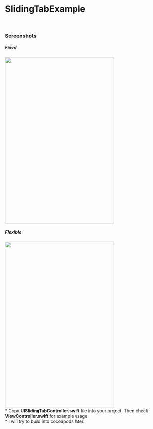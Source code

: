 # SlidingTabExample
<br>
<h3>Screenshots</h3>
<h5>Fixed</h5>
<img src="https://raw.githubusercontent.com/erthru/SlidingTabsExample/master/ss.gif" width="352px" height="537px" />
<br>
<h5>Flexible</h5>
<img src="https://raw.githubusercontent.com/erthru/SlidingTabsExample/master/ss1.gif" width="352px" height="537px" />
<br>
* Copy <b>UISlidingTabController.swift</b> file into your project. Then check <b>ViewController.swift</b> for example usage
<br>
* I will try to build into cocoapods later.
<br>

